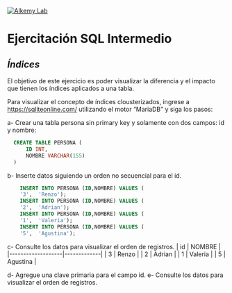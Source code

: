 [![Alkemy Lab](https://academy.alkemy.org/images/alkemy-logo.svg)](https://academy.alkemy.org/)

# Ejercitación SQL Intermedio
## _Índices_

El objetivo de este ejercicio es poder visualizar la diferencia y el impacto que tienen los índices aplicados a una tabla.

Para visualizar el concepto de índices clousterizados, ingrese a https://sqliteonline.com/ utilizando el motor “MariaDB” y siga los pasos:

a-  Crear una tabla persona sin primary key y solamente con dos campos: id y nombre:   
  ```sql
    CREATE TABLE PERSONA (
        ID INT,
        NOMBRE VARCHAR(155)
    )
  ```
b- Inserte datos siguiendo un orden no secuencial para el id.
```sql
    INSERT INTO PERSONA (ID,NOMBRE) VALUES (
    '3',  'Renzo'); 
    INSERT INTO PERSONA (ID,NOMBRE) VALUES (
    '2',  'Adrian'); 
    INSERT INTO PERSONA (ID,NOMBRE) VALUES (
    '1',  'Valeria'); 
    INSERT INTO PERSONA (ID,NOMBRE) VALUES (
    '5',  'Agustina'); 
```

c- Consulte los datos para visualizar el orden de registros.
| id             | NOMBRE    | 
|-------------------|-------------|
|  3   | Renzo    |
|  2         | Adrian       |
|  1 | Valeria |
|  5          | Agustina  |

d- Agregue una clave primaria para el campo id.
e- Consulte los datos para visualizar el orden de registros.
